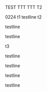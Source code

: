 TEST
TTT
TTT
T2

0224
t1
testline
t2

testline

testline


t3

testline

testline

testline

testline

